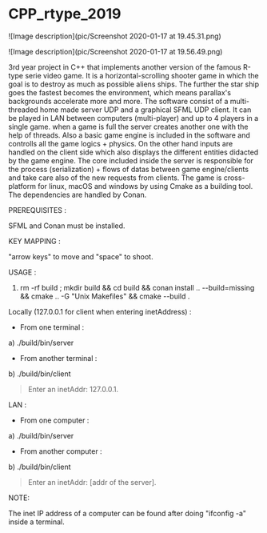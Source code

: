 # CPP_rtype_2019

![Image description](pic/Screenshot 2020-01-17 at 19.45.31.png)

![Image description](pic/Screenshot 2020-01-17 at 19.56.49.png)

3rd year project in C++ that implements another version of the famous R-type serie video game. It is a horizontal-scrolling shooter game in which the goal is to destroy as much as possible aliens ships. The further the star ship goes the fastest becomes the environment, which means parallax's backgrounds accelerate more and more.
The software consist of a multi-threaded home made server UDP and a graphical SFML UDP client. It can be played in LAN between computers (multi-player) and up to 4 players in a single game. when a game is full the server creates another one with the help of threads.
Also a basic game engine is included in the software and controlls all the game logics + physics. On the other hand inputs are handled on the client side which also displays the different entities didacted by the game engine.
The core included inside the server is responsible for the process (serialization) + flows of datas between game engine/clients and take care also of the new requests from clients.
The game is cross-platform for linux, macOS and windows by using Cmake as a building tool. The dependencies are handled by Conan.

PREREQUISITES :

SFML and Conan must be installed.

KEY MAPPING :

"arrow keys" to move and "space" to shoot.

USAGE :

1) rm -rf build ; mkdir build && cd build && conan install .. --build=missing && cmake .. -G "Unix Makefiles" && 
cmake --build .

Locally (127.0.0.1 for client when entering inetAddress) :

- From one terminal :

a) ./build/bin/server

- From another terminal :

b) ./build/bin/client
  
  > Enter an inetAddr: 127.0.0.1.
  
LAN :

- From one computer :

a) ./build/bin/server

- From another computer :

b) ./build/bin/client

  > Enter an inetAddr: [addr of the server].
  
  
NOTE:

The inet IP address of a computer can be found after doing "ifconfig -a" inside a terminal.
